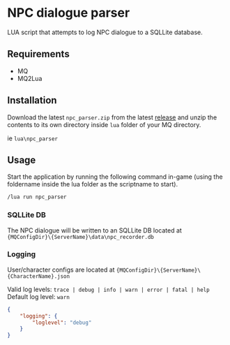 # NPC dialogue parser

LUA script that attempts to log NPC dialogue to a SQLLite database.

## Requirements

- MQ
- MQ2Lua

## Installation
Download the latest `npc_parser.zip` from the latest [release](https://github.com/peonMQ/npc_parser/releases) and unzip the contents to its own directory inside `lua` folder of your MQ directory. 

ie `lua\npc_parser`

## Usage

Start the application by running the following command in-game (using the foldername inside the lua folder as the scriptname to start).
```bash
/lua run npc_parser
```

### SQLLite DB
The NPC dialogue will be written to an SQLLite DB located at `{MQConfigDir}\{ServerName}\data\npc_recorder.db`


### Logging
User/character configs are located at `{MQConfigDir}\{ServerName}\{CharacterName}.json`

Valid log levels: `trace | debug | info | warn | error | fatal | help`
Default log level: `warn`
```json
{
	"logging": {
		"loglevel": "debug" 
	}
}
```
